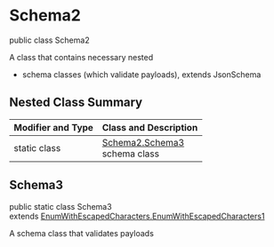 # Schema2
public class Schema2

A class that contains necessary nested
- schema classes (which validate payloads), extends JsonSchema

## Nested Class Summary
| Modifier and Type | Class and Description |
| ----------------- | ---------------------- |
| static class | [Schema2.Schema3](#schema3)<br> schema class |

## Schema3
public static class Schema3<br>
extends [EnumWithEscapedCharacters.EnumWithEscapedCharacters1](../../../../../../../../components/schemas/EnumWithEscapedCharacters.md#enumwithescapedcharacters1)

A schema class that validates payloads
